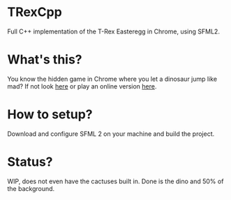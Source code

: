 # TRexCpp
Full C++ implementation of the T-Rex Easteregg in Chrome, using SFML2.

# What's this?
You know the hidden game in Chrome where you let a dinosaur jump like mad? If not look [here](http://www.thecodepost.org/internet/play-hidden-t-rex-game-offline-chrome/) or play an online version [here](http://www.trex-game.skipser.com/).  

# How to setup?
Download and configure SFML 2 on your machine and build the project.

# Status?
WIP, does not even have the cactuses built in. Done is the dino and 50% of the background.
